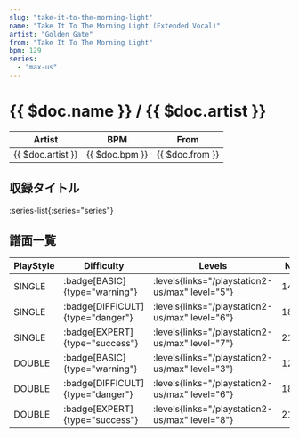 ```yaml
---
slug: "take-it-to-the-morning-light"
name: "Take It To The Morning Light (Extended Vocal)"
artist: "Golden Gate"
from: "Take It To The Morning Light"
bpm: 129
series:
  - "max-us"
---
```


# {{ $doc.name }} / {{ $doc.artist }}

|Artist|BPM|From|
|------|---|----|
|{{ $doc.artist }}|{{ $doc.bpm }}|{{ $doc.from }}|

## 収録タイトル

:series-list{:series="series"}

## 譜面一覧

|PlayStyle|Difficulty|Levels|Notes|Movie|
|---------|----------|------|-----|-----|
|SINGLE| :badge[BASIC]{type="warning"}| :levels{links="/playstation2-us/max" level="5"}|140/23||
|SINGLE| :badge[DIFFICULT]{type="danger"}| :levels{links="/playstation2-us/max" level="6"}|188/15||
|SINGLE| :badge[EXPERT]{type="success"}| :levels{links="/playstation2-us/max" level="7"}|214/23||
|DOUBLE| :badge[BASIC]{type="warning"}| :levels{links="/playstation2-us/max" level="3"}|127/13||
|DOUBLE| :badge[DIFFICULT]{type="danger"}| :levels{links="/playstation2-us/max" level="6"}|182/6||
|DOUBLE| :badge[EXPERT]{type="success"}| :levels{links="/playstation2-us/max" level="8"}|210/18||
